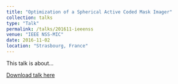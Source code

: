 ```yaml
---
title: "Optimization of a Spherical Active Coded Mask Imager"
collection: talks
type: "Talk"
permalink: /talks/201611-ieeenss
venue: "IEEE NSS-MIC"
date: 2016-11-02
location: "Strasbourg, France"
---
```


This talk is about...

[Download talk here](http://dhellfeld.github.io/files/talks/20161102-ieeenss.pdf)
